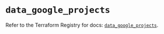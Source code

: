 # `data_google_projects`

Refer to the Terraform Registry for docs: [`data_google_projects`](https://registry.terraform.io/providers/hashicorp/google/6.22.0/docs/data-sources/projects).

